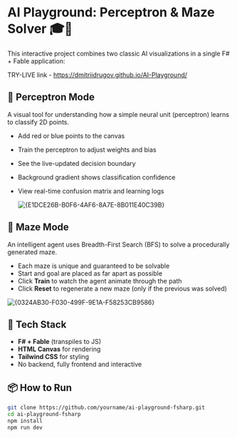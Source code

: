 # AI Playground: Perceptron & Maze Solver 🎓🤖

This interactive project combines two classic AI visualizations in a single F# + Fable application:


TRY-LIVE link - https://dmitriidrugov.github.io/AI-Playground/

## 🔵 Perceptron Mode

A visual tool for understanding how a simple neural unit (perceptron) learns to classify 2D points.

- Add red or blue points to the canvas
- Train the perceptron to adjust weights and bias
- See the live-updated decision boundary
- Background gradient shows classification confidence
- View real-time confusion matrix and learning logs

  ![{E1DCE26B-B0F6-4AF6-8A7E-8B011E40C39B}](https://github.com/user-attachments/assets/d9e39015-985b-4d9c-963c-0456de845359)


## 🧩 Maze Mode

An intelligent agent uses Breadth-First Search (BFS) to solve a procedurally generated maze.

- Each maze is unique and guaranteed to be solvable
- Start and goal are placed as far apart as possible
- Click **Train** to watch the agent animate through the path
- Click **Reset** to regenerate a new maze (only if the previous was solved)

![{0324AB30-F030-499F-9E1A-F58253CB9586}](https://github.com/user-attachments/assets/2bc3df54-129d-467b-b178-5c1b2532de02)


## 🚀 Tech Stack

- **F# + Fable** (transpiles to JS)
- **HTML Canvas** for rendering
- **Tailwind CSS** for styling
- No backend, fully frontend and interactive

## 📦 How to Run

```bash
git clone https://github.com/yourname/ai-playground-fsharp.git
cd ai-playground-fsharp
npm install
npm run dev

